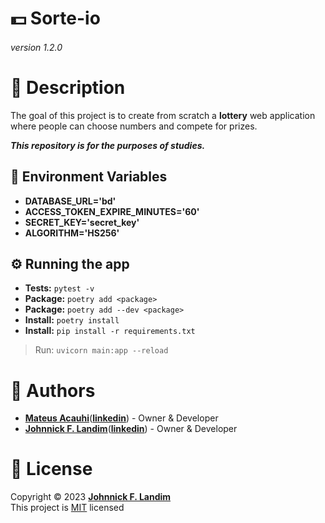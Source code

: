 # 💵 Sorte-io

###### version 1.2.0

# 📝 Description
 
The goal of this project is to create from scratch a **lottery** web application where people can choose numbers and compete for prizes.

***This repository is for the purposes of studies.***

## 📑 Environment Variables

* **DATABASE_URL='bd'**
* **ACCESS_TOKEN_EXPIRE_MINUTES='60'**
* **SECRET_KEY='secret_key'**
* **ALGORITHM='HS256'**

## ⚙ Running the app

* **Tests:** ```pytest -v```
* **Package:** ```poetry add <package>```
* **Package:** ```poetry add --dev <package>```
* **Install:** ```poetry install```
* **Install:** ```pip install -r requirements.txt```
>Run: ```uvicorn main:app --reload```

# 👷 Authors

- [**Mateus Acauhi**](https://github.com/Acauhi99)([**linkedin**](https://www.linkedin.com/in/acauhi/)) - Owner & Developer
- [**Johnnick F. Landim**](https://github.com/johnnickjf)([**linkedin**](https://www.linkedin.com/in/johnnickjf/)) - Owner & Developer

# 📝 License

Copyright © 2023 [**Johnnick F. Landim**](https://github.com/johnnickjf)  
This project is [MIT](https://opensource.org/licenses/MIT) licensed
